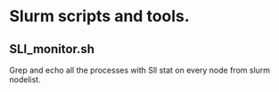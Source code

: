 # Slurm scripts and tools.

## SLl_monitor.sh

Grep and echo all the processes with Sll stat on every node from slurm nodelist.
